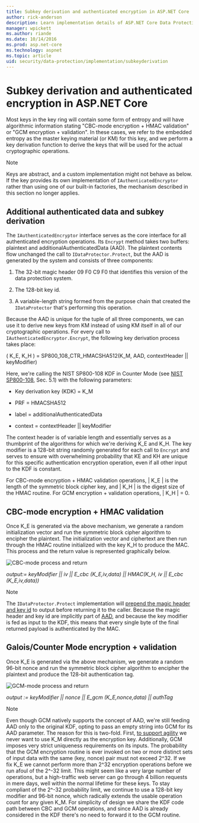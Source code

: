 ```yaml
---
title: Subkey derivation and authenticated encryption in ASP.NET Core
author: rick-anderson
description: Learn implementation details of ASP.NET Core Data Protection subkey derivation and authenticated encryption.
manager: wpickett
ms.author: riande
ms.date: 10/14/2016
ms.prod: asp.net-core
ms.technology: aspnet
ms.topic: article
uid: security/data-protection/implementation/subkeyderivation
---
```

# Subkey derivation and authenticated encryption in ASP.NET Core

<a name="data-protection-implementation-subkey-derivation"></a>

Most keys in the key ring will contain some form of entropy and will have algorithmic information stating "CBC-mode encryption + HMAC validation" or "GCM encryption + validation". In these cases, we refer to the embedded entropy as the master keying material (or KM) for this key, and we perform a key derivation function to derive the keys that will be used for the actual cryptographic operations.

> [!NOTE]
> Keys are abstract, and a custom implementation might not behave as below. If the key provides its own implementation of `IAuthenticatedEncryptor` rather than using one of our built-in factories, the mechanism described in this section no longer applies.

<a name="data-protection-implementation-subkey-derivation-aad"></a>

## Additional authenticated data and subkey derivation

The `IAuthenticatedEncryptor` interface serves as the core interface for all authenticated encryption operations. Its `Encrypt` method takes two buffers: plaintext and additionalAuthenticatedData (AAD). The plaintext contents flow unchanged the call to `IDataProtector.Protect`, but the AAD is generated by the system and consists of three components:

1. The 32-bit magic header 09 F0 C9 F0 that identifies this version of the data protection system.

2. The 128-bit key id.

3. A variable-length string formed from the purpose chain that created the `IDataProtector` that's performing this operation.

Because the AAD is unique for the tuple of all three components, we can use it to derive new keys from KM instead of using KM itself in all of our cryptographic operations. For every call to `IAuthenticatedEncryptor.Encrypt`, the following key derivation process takes place:

( K_E, K_H ) = SP800_108_CTR_HMACSHA512(K_M, AAD, contextHeader || keyModifier)

Here, we're calling the NIST SP800-108 KDF in Counter Mode (see [NIST SP800-108](http://nvlpubs.nist.gov/nistpubs/Legacy/SP/nistspecialpublication800-108.pdf), Sec. 5.1) with the following parameters:

* Key derivation key (KDK) = K_M

* PRF = HMACSHA512

* label = additionalAuthenticatedData

* context = contextHeader || keyModifier

The context header is of variable length and essentially serves as a thumbprint of the algorithms for which we're deriving K_E and K_H. The key modifier is a 128-bit string randomly generated for each call to `Encrypt` and serves to ensure with overwhelming probability that KE and KH are unique for this specific authentication encryption operation, even if all other input to the KDF is constant.

For CBC-mode encryption + HMAC validation operations, | K_E | is the length of the symmetric block cipher key, and | K_H | is the digest size of the HMAC routine. For GCM encryption + validation operations, | K_H | = 0.

## CBC-mode encryption + HMAC validation

Once K_E is generated via the above mechanism, we generate a random initialization vector and run the symmetric block cipher algorithm to encipher the plaintext. The initialization vector and ciphertext are then run through the HMAC routine initialized with the key K_H to produce the MAC. This process and the return value is represented graphically below.

![CBC-mode process and return](subkeyderivation/_static/cbcprocess.png)

*output:= keyModifier || iv || E_cbc (K_E,iv,data) || HMAC(K_H, iv || E_cbc (K_E,iv,data))*

> [!NOTE]
> The `IDataProtector.Protect` implementation will [prepend the magic header and key id](authenticated-encryption-details.md) to output before returning it to the caller. Because the magic header and key id are implicitly part of [AAD](xref:security/data-protection/implementation/subkeyderivation#data-protection-implementation-subkey-derivation-aad), and because the key modifier is fed as input to the KDF, this means that every single byte of the final returned payload is authenticated by the MAC.

## Galois/Counter Mode encryption + validation

Once K_E is generated via the above mechanism, we generate a random 96-bit nonce and run the symmetric block cipher algorithm to encipher the plaintext and produce the 128-bit authentication tag.

![GCM-mode process and return](subkeyderivation/_static/galoisprocess.png)

*output := keyModifier || nonce || E_gcm (K_E,nonce,data) || authTag*

> [!NOTE]
> Even though GCM natively supports the concept of AAD, we're still feeding AAD only to the original KDF, opting to pass an empty string into GCM for its AAD parameter. The reason for this is two-fold. First, [to support agility](context-headers.md#data-protection-implementation-context-headers) we never want to use K_M directly as the encryption key. Additionally, GCM imposes very strict uniqueness requirements on its inputs. The probability that the GCM encryption routine is ever invoked on two or more distinct sets of input data with the same (key, nonce) pair must not exceed 2^32. If we fix K_E we cannot perform more than 2^32 encryption operations before we run afoul of the 2^-32 limit. This might seem like a very large number of operations, but a high-traffic web server can go through 4 billion requests in mere days, well within the normal lifetime for these keys. To stay compliant of the 2^-32 probability limit, we continue to use a 128-bit key modifier and 96-bit nonce, which radically extends the usable operation count for any given K_M. For simplicity of design we share the KDF code path between CBC and GCM operations, and since AAD is already considered in the KDF there's no need to forward it to the GCM routine.
